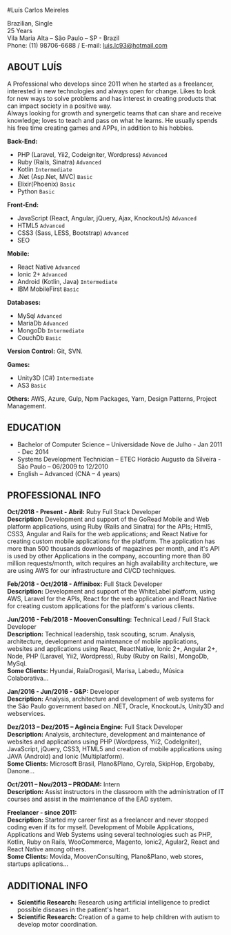 #Luís Carlos Meireles

Brazilian, Single <br/>
25 Years<br/>
Vila Maria Alta – São Paulo – SP - Brazil<br/>
Phone: (11) 98706-6688 / E-mail: luis.lc93@hotmail.com<br/>

## ABOUT LUÍS

A Professional who develops since 2011 when he started as a freelancer, interested in new technologies and always open for change. Likes to look for new ways to solve problems and has interest in creating products that can impact society in a positive way.<br/>
Always looking for growth and synergetic teams that can share and receive knowledge; loves to teach and pass on what he learns.
He usually spends his free time creating games and APPs, in addition to his hobbies.

**Back-End:** 
 - PHP (Laravel, Yii2, Codeigniter, Wordpress) ```Advanced```
 - Ruby (Rails, Sinatra) ```Advanced```
 - Kotlin ```Intermediate```
 - .Net (Asp.Net, MVC) ```Basic```
 - Elixir(Phoenix) ```Basic```
 - Python ```Basic```

**Front-End:** 
 - JavaScript (React, Angular, jQuery, Ajax, KnockoutJs) ```Advanced```
 - HTML5 ```Advanced```
 - CSS3 (Sass, LESS, Bootstrap) ```Advanced```
 - SEO

**Mobile:** 
 - React Native ```Advanced```
 - Ionic 2+ ```Advanced```
 - Android (Kotlin, Java) ```Intermediate```
 - IBM MobileFirst ```Basic```

**Databases:** 
 - MySql ```Advanced```
 - MariaDb ```Advanced```
 - MongoDb ```Intermediate```
 - CouchDb ```Basic```

**Version Control:** Git, SVN.

**Games:** 
 - Unity3D (C#) ```Intermediate```
 - AS3 ```Basic```

**Others:** AWS, Azure, Gulp, Npm Packages, Yarn, Design Patterns, Project Management.

## EDUCATION

 - Bachelor of Computer Science – Universidade Nove de Julho - Jan 2011 - Dec 2014
 - Systems Development Technician – ETEC Horácio Augusto da Silveira - São Paulo – 06/2009 to 12/2010 
 - English – Advanced (CNA – 4 years)  

## PROFESSIONAL INFO

 **Oct/2018 - Present - Abril:** Ruby Full Stack Developer</br>
 **Description:** Development and support of the GoRead Mobile and Web platform applications, using Ruby (Rails and Sinatra) for the APIs; Html5, CSS3, Angular and Rails for the web applications; and React Native for creating custom mobile applications for the platform. The application has more than 500 thousands downloads of magazines per month, and it's API is used by other Applications in the company, accounting more than 80 million requests/month, witch requires an high availability architecture,  we are using AWS for our infrastructure and CI/CD techniques.</br>
 
 **Feb/2018 - Oct/2018 - Affinibox:** Full Stack Developer</br>
 **Description:** Development and support of the WhiteLabel platform, using AWS, Laravel for the APIs, React for the web application and React Native for creating custom applications for the platform's various clients.</br>

 **Jun/2016 - Feb/2018 - MoovenConsulting:** Technical Lead / Full Stack Developer</br>
 **Description:** Technical leadership, task scouting, scrum.
Analysis, architecture, development and maintenance of mobile applications, websites and applications using React, ReactNative, Ionic 2+, Angular 2+, Node, PHP (Laravel, Yii2, Wordpress), Ruby (Ruby on Rails), MongoDb, MySql.</br>
 **Some Clients:** Hyundai, RaiaDrogasil, Marisa, Labedu, Música Colaborativa...

 **Jan/2016 - Jun/2016 - G&P:** Developer</br>
 **Description:** Analysis, architecture and development of web systems for the São Paulo government based on .NET, Oracle, KnockoutJs, Unity3D and webservices.

 **Dez/2013 – Dez/2015 – Agência Engine:** Full Stack Developer</br>
 **Description:** Analysis, architecture, development and maintenance of websites and applications using PHP (Wordpress, Yii2, CodeIgniter), JavaScript, jQuery, CSS3, HTML5 and creation of mobile applications using JAVA (Android) and Ionic (Multiplatform).</br>
 **Some Clients:** Microsoft Brasil, Plano&Plano, Cyrela, SkipHop, Ergobaby, Danone...
  
 **Oct/2011 – Nov/2013 – PRODAM:** Intern</br>
 **Description:** Assist instructors in the classroom with the administration of IT courses and assist in the maintenance of the EAD system.

 **Freelancer - since 2011:**</br>
 **Description:** Started my career first as a freelancer and never stopped coding even if its for myself. 
Development of Mobile Applications, Applications and Web Systems using several technologies such as PHP, Kotlin, Ruby on Rails, WooCommerce, Magento, Ionic2, Agular2, React and React Native among others.</br>
 **Some Clients:** Movida, MoovenConsulting, Plano&Plano, web stores, startups aplications...

## ADDITIONAL INFO

 - **Scientific Research:** Research using artificial intelligence to predict possible diseases in the patient's heart.
 - **Scientific Research:** Creation of a game to help children with autism to develop motor coordination.

